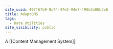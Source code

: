 ```yaml
---
site_uuid: 407f67b9-8c74-47e2-94e7-f90b3a86b3c6
title: AdaptCMS
tags:
  - Data Utilities
site_visibility: public
---
```


A [[Content Management System]]